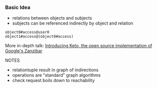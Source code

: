 ### Basic Idea

- relations between objects and subjects
- subjects can be referenced indirectly by object and relation

```keto-relation-tuples
object0#access@user0
object1#access@(object0#access)
```

More in-depth talk:
[Introducing Keto, the open source implementation of Google's Zanzibar](https://www.youtube.com/watch?v=3vtTFLB_jDo)

NOTES

- relationtuple result in graph of indirections
- operations are "standard" graph algorithms
- check request boils down to reachability
